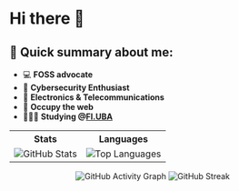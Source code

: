 # Hi there 👋
## 📝 Quick summary about me:
- 💻 **FOSS advocate**
- 🔐 **Cybersecurity Enthusiast** 
- 📡 **Electronics & Telecommunications**    
- 🏴 **Occupy the web**
- 👩🏻‍💻 **Studying @[FI.UBA](https://www.fi.uba.ar/grado/carreras/ingenieria-en-informatica/plan-de-estudios)**

<div align="center">
  <table>
    <tr>
      <th>Stats</th>
      <th>Languages</th>
    </tr>
    <tr>
      <td><img src="https://github-readme-stats.vercel.app/api?username=qbixxx&show_icons=true&theme=tokyonight&include_all_commits=true&count_private=true" alt="GitHub Stats"></td>
      <td><img src="https://github-readme-stats.vercel.app/api/top-langs/?username=qbixxx&layout=compact&theme=tokyonight" alt="Top Languages"></td>
    </tr>
  </table>
</div>


 <div align="center">
<img src="https://github-readme-activity-graph.vercel.app/graph?username=qbixxx&theme=github-dark&point=00000000&radius=160#gh-dark-mode-only" alt="GitHub Activity Graph">

       
     
<img src="https://github-readme-streak-stats.herokuapp.com?user=qbixxx&border_radius=20&theme=tokyonight&date_format=j%20M%5B%20Y%5D#gh-dark-mode-only" alt="GitHub Streak">

</div>


